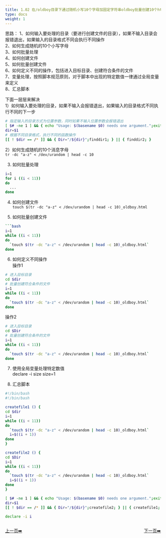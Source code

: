 ```yaml
---
title: 1.02 在/oldboy目录下通过随机小写10个字母加固定字符串oldboy批量创建10个html文件
type: docs
weight: 1
---
```


思路：
1、如何输入要处理的目录（要进行创建文件的目录），如果不输入目录会报错退出，如果输入的目录格式不同会执行不同操作    
2、如何生成随机的10个小写字母   
3、如何批量处理   
4、如何创建文件   
5、如何批量创建文件   
6、如何定义不同的操作，包括进入目标目录、创建符合条件的文件   
7、变量处理，按照脚本规范原则，对于脚本中出现的特定数值一律通过全局变量来定义    
8、汇总脚本       


下面一层层来解决  
1）如何输入要处理的目录，如果不输入会报错退出，如果输入的目录格式不同执行不同的下一步   
```bash
# 指定输入的目录方式为位置参数，同时如果不输入位置参数会报错退出
[ $# -ne 1 ] && { echo "Usage: $(basename $0) needs one argument.";exit 1; }
dir=$1
# 根据不同目录格式，执行不同的函数操作   
[[ ! $dir == /* ]] && { Dir="/${dir}";finddir1; } || { finddir2; }    
```   

2）如何生成随机的10个消息字母      
`tr -dc "a-z" < /dev/urandom | head -c 10`    

3) 如何批量处理   
```bash
i=1
for i ((i < 11))
do
  ...  
done
```   

4) 如何创建文件   
`touch $(tr -dc "a-z" < /dev/urandom | head -c 10)_oldboy.html`   

5) 如何批量创建文件   
```bash
```bash
i=1
while ((i < 11))
do
  `touch $(tr -dc "a-z" < /dev/urandom | head -c 10)_oldboy.html` 
done
```  

6) 如何定义不同操作    
操作1   
```bash 
# 进入目标目录    
cd $dir     
# 批量创建符合条件的文件   
i=1
while ((i < 11))
do
  `touch $(tr -dc "a-z" < /dev/urandom | head -c 10)_oldboy.html` 
done
```    

操作2   
```bash   
# 进入目标目录    
cd $Dir        
# 批量创建符合条件的文件   
i=1
while ((i < 11))
do
  `touch $(tr -dc "a-z" < /dev/urandom | head -c 10)_oldboy.html` 
done
```    

7) 使用全局变量处理特定数值   
declare -i size
size=1   

8) 汇总脚本   
```bash
#!/bin/bash
#!/bin/bash

createfile1 () {
cd $dir     
i=1
while ((i < 11))
do
  `touch $(tr -dc "a-z" < /dev/urandom | head -c 10)_oldboy.html` 
  i=$((i + 1))
done
}

createfile2 () {
cd $Dir
i=1
while ((i < 11))
do
  `touch $(tr -dc "a-z" < /dev/urandom | head -c 10)_oldboy.html`
  i=$((i + 1))
done
}

[ $# -ne 1 ] && { echo "Usage: $(basename $0) needs one argument.";exit 1; }
dir=$1
[[ ! $dir == /* ]] && { Dir="/${dir}";createfile2; } || { createfile1; }  

declare -i i
```   


<div style="display: flex;justify-content: space-between;align-items: center;">
<p><a href="https://books.linuxwt.com/linuxwtabs/ChapterOne/shell1">上一页➡️</a></p>
<p><a href="https://books.linuxwt.com/linuxwtabs/ChapterOne/shell3">下一页➡️</a></p>
</div>